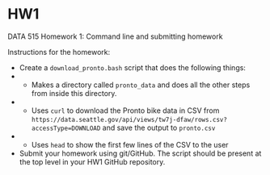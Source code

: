 # HW1
DATA 515 Homework 1: Command line and submitting homework

Instructions for the homework:
* Create a `download_pronto.bash` script that does the following things:
* * Makes a directory called `pronto_data` and does all the other steps from inside this directory.
* * Uses `curl` to download the Pronto bike data in CSV from `https://data.seattle.gov/api/views/tw7j-dfaw/rows.csv?accessType=DOWNLOAD` and save the output to `pronto.csv`
* * Uses `head` to show the first few lines of the CSV to the user
* Submit your homework using git/GitHub. The script should be present at the top level in your HW1 GitHub repository.
